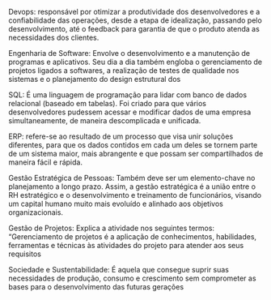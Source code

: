 Devops: responsável por otimizar a produtividade dos desenvolvedores e a confiabilidade das operações, desde a etapa de idealização, passando pelo desenvolvimento, até o feedback para garantia de que o produto atenda as necessidades dos clientes.

Engenharia de Software: Envolve o desenvolvimento e a manutenção de programas e aplicativos. Seu dia a dia também engloba o gerenciamento de projetos ligados a softwares, a realização de testes de qualidade nos sistemas e o planejamento do design estrutural dos 

SQL: É uma linguagem de programação para lidar com banco de dados relacional (baseado em tabelas). Foi criado para que vários desenvolvedores pudessem acessar e modificar dados de uma empresa simultaneamente, de maneira descomplicada e unificada.

ERP: refere-se ao resultado de um processo que visa unir soluções diferentes, para que os dados contidos em cada um deles se tornem parte de um sistema maior, mais abrangente e que possam ser compartilhados de maneira fácil e rápida.

Gestão Estratégica de Pessoas: Também deve ser um elemento-chave no planejamento a longo prazo. Assim, a gestão estratégica é a união entre o RH estratégico e o desenvolvimento e treinamento de funcionários, visando um capital humano muito mais evoluído e alinhado aos objetivos organizacionais.

Gestão de Projetos: Explica a atividade nos seguintes termos: “Gerenciamento de projetos é a aplicação de conhecimentos, habilidades, ferramentas e técnicas às atividades do projeto para atender aos seus requisitos

Sociedade e Sustentabilidade: É aquela que consegue suprir suas necessidades de produção, consumo e crescimento sem comprometer as bases para o desenvolvimento das futuras gerações
